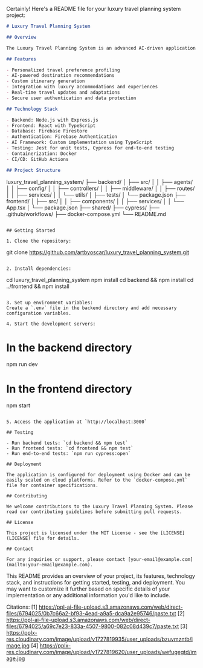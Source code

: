 Certainly! Here's a README file for your luxury travel planning system project:

```markdown
# Luxury Travel Planning System

## Overview

The Luxury Travel Planning System is an advanced AI-driven application designed to provide personalized, high-end travel experiences for ultra-high-net-worth individuals. This system leverages cutting-edge technologies to create bespoke travel itineraries, offer exclusive accommodations, and curate unique experiences tailored to each client's preferences.

## Features

- Personalized travel preference profiling
- AI-powered destination recommendations
- Custom itinerary generation
- Integration with luxury accommodations and experiences
- Real-time travel updates and adaptations
- Secure user authentication and data protection

## Technology Stack

- Backend: Node.js with Express.js
- Frontend: React with TypeScript
- Database: Firebase Firestore
- Authentication: Firebase Authentication
- AI Framework: Custom implementation using TypeScript
- Testing: Jest for unit tests, Cypress for end-to-end testing
- Containerization: Docker
- CI/CD: GitHub Actions

## Project Structure

```
luxury_travel_planning_system/
├── backend/
│   ├── src/
│   │   ├── agents/
│   │   ├── config/
│   │   ├── controllers/
│   │   ├── middleware/
│   │   ├── routes/
│   │   ├── services/
│   │   └── utils/
│   ├── tests/
│   └── package.json
├── frontend/
│   ├── src/
│   │   ├── components/
│   │   ├── services/
│   │   └── App.tsx
│   └── package.json
├── shared/
├── cypress/
├── .github/workflows/
├── docker-compose.yml
└── README.md
```

## Getting Started

1. Clone the repository:
   ```
   git clone https://github.com/artbyoscar/luxury_travel_planning_system.git
   ```

2. Install dependencies:
   ```
   cd luxury_travel_planning_system
   npm install
   cd backend && npm install
   cd ../frontend && npm install
   ```

3. Set up environment variables:
   Create a `.env` file in the backend directory and add necessary configuration variables.

4. Start the development servers:
   ```
   # In the backend directory
   npm run dev

   # In the frontend directory
   npm start
   ```

5. Access the application at `http://localhost:3000`

## Testing

- Run backend tests: `cd backend && npm test`
- Run frontend tests: `cd frontend && npm test`
- Run end-to-end tests: `npm run cypress:open`

## Deployment

The application is configured for deployment using Docker and can be easily scaled on cloud platforms. Refer to the `docker-compose.yml` file for container specifications.

## Contributing

We welcome contributions to the Luxury Travel Planning System. Please read our contributing guidelines before submitting pull requests.

## License

This project is licensed under the MIT License - see the [LICENSE](LICENSE) file for details.

## Contact

For any inquiries or support, please contact [your-email@example.com](mailto:your-email@example.com).
```

This README provides an overview of your project, its features, technology stack, and instructions for getting started, testing, and deployment. You may want to customize it further based on specific details of your implementation or any additional information you'd like to include.

Citations:
[1] https://ppl-ai-file-upload.s3.amazonaws.com/web/direct-files/6794025/0b7c66a2-bf93-4ead-a9a5-dca9a2e95746/paste.txt
[2] https://ppl-ai-file-upload.s3.amazonaws.com/web/direct-files/6794025/a69c7e23-833a-4507-9800-082c08d439c7/paste.txt
[3] https://pplx-res.cloudinary.com/image/upload/v1727819935/user_uploads/bzuvmzntb/image.jpg
[4] https://pplx-res.cloudinary.com/image/upload/v1727819620/user_uploads/wefugegtd/image.jpg